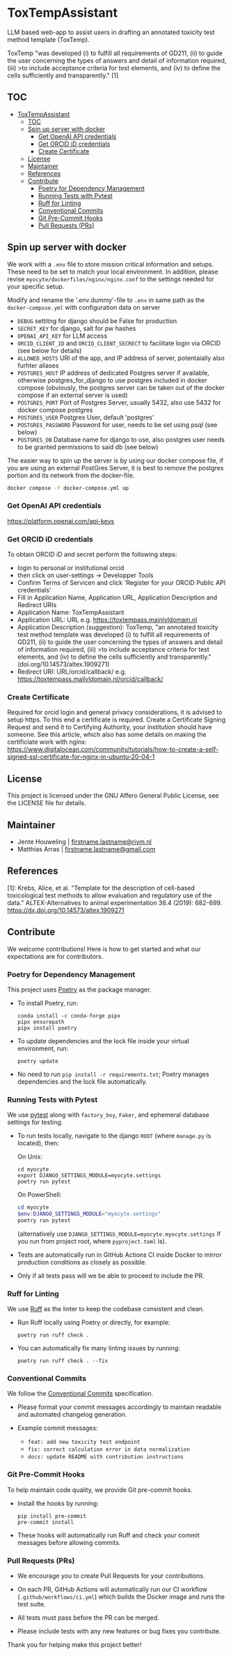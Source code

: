 # ToxTempAssistant
LLM based web-app to assist users in drafting an annotated toxicity test method template (ToxTemp).

ToxTemp "was developed (i) to fulfill all requirements of GD211, (ii) to guide the user concerning the types of answers and detail of information required, (iii) >to include acceptance criteria for test elements, and (iv) to define the cells sufficiently and transparently." [1]

## TOC
- [ToxTempAssistant](#toxtempassistant)
  - [TOC](#toc)
  - [Spin up server with docker](#spin-up-server-with-docker)
    - [Get OpenAI API credentials](#get-openai-api-credentials)
    - [Get ORCID iD credentials](#get-orcid-id-credentials)
    - [Create Certificate](#create-certificate)
  - [License](#license)
  - [Maintainer](#maintainer)
  - [References](#references)
  - [Contribute](#contribute)
    - [Poetry for Dependency Management](#poetry-for-dependency-management)
    - [Running Tests with Pytest](#running-tests-with-pytest)
    - [Ruff for Linting](#ruff-for-linting)
    - [Conventional Commits](#conventional-commits)
    - [Git Pre-Commit Hooks](#git-pre-commit-hooks)
    - [Pull Requests (PRs)](#pull-requests-prs)

## Spin up server with docker
We work with a `.env` file to store mission critical information and setups. These need to be set to match your local environment. In addition, please revise `myocyte/dockerfiles/nginx/nginx.conf` to the settings needed for your specific setup.

Modify and rename the '.env.dummy'-file to `.env` in same path as the `docker-compose.yml` with configuration data on server

- `DEBUG` settitng for django should be False for production
- `SECRET_KEY` for django, salt for pw hashes
- `OPENAI_API_KEY` for LLM access
- `ORCID_CLIENT_ID` and `ORCID_CLIENT_SECRECT` to facilitate login via ORCID (see below for details)
- `ALLOWED_HOSTS` URI of the app, and IP address of server, potentaially also furhter aliases
- `POSTGRES_HOST` IP address of dedicated Postgres server if available, otherwise postgres_for_django to use postgres included in docker compose (obviously, the postgres server can be taken out of the docker compose if an external server is used)
- `POSTGRES_PORT` Port of Postgres Server, usually 5432, also use 5432 for docker compose postgres
- `POSTGRES_USER` Postgres User, default 'postgres'
- `POSTGRES_PASSWORD` Password for user, needs to be set using psql (see below)
- `POSTGRES_DB` Database name for django to use, also postgres user needs to be granted permissions to said db (see below)


The easier way to spin up the server is by using our docker compose file, if you are using an external PostGres Server, it is best to remove the postgres portion and its network from the docker-file. 
```bash
docker compose -f docker-compose.yml up
```

### Get OpenAI API credentials
https://platform.openai.com/api-keys

### Get ORCID iD credentials
To obtain ORCID iD and secret perform the following steps:
- login to personal or institutional orcid
- then click on user-settings -> Developper Tools 
- Confirm Terms of Servicen and click 'Register for your ORCID Public API credentials'
- Fill in Application Name, Application URL, Application Description and Redirect URIs
- Application Name: ToxTempAssistant
- Application URL: URL e.g. https://toxtempass.mainlvldomain.nl
- Application Description (suggestion): ToxTemp, "an annotated toxicity test method template was developed (i) to fulfill all requirements of GD211, (ii) to guide the user concerning the types of answers and detail of information required, (iii) >to include acceptance criteria for test elements, and (iv) to define the cells sufficiently and transparently." (doi.org/10.14573/altex.1909271)
- Redirect URI: URL/orcid/callback/ e.g. https://toxtempass.mailvldomain.nl/orcid/callback/
   
### Create Certificate
Required for orcid login and general privacy considerations, it is advised to setup https. To this end a certificate is required. Create a Certificate Signing Request and send it to Certifying Authority, your institution should have someone. 
See this article, which also has some details on making the certificiate work with nginx: https://www.digitalocean.com/community/tutorials/how-to-create-a-self-signed-ssl-certificate-for-nginx-in-ubuntu-20-04-1


## License
This project is licensed under the GNU Affero General Public License, see the LICENSE file for details.

## Maintainer
- Jente Houweling | firstname.lastname@rivm.nl
- Matthias Arras | firstname.lastname@gmail.com
  
## References
[1]: Krebs, Alice, et al. "Template for the description of cell-based toxicological test methods to allow evaluation and regulatory use of the data." ALTEX-Alternatives to animal experimentation 36.4 (2019): 682-699. https://dx.doi.org/10.14573/altex.1909271

## Contribute

We welcome contributions! Here is how to get started and what our expectations are for contributors.

### Poetry for Dependency Management

This project uses [Poetry](https://python-poetry.org/) as the package manager.

- To install Poetry, run:
  ```
  conda install -c conda-forge pipx
  pipx ensurepath
  pipx install poetry
  ```

- To update dependencies and the lock file inside your virtual environment, run:
  ```
  poetry update
  ```

- No need to run `pip install -r requirements.txt`; Poetry manages dependencies and the lock file automatically.

### Running Tests with Pytest

We use [pytest](https://docs.pytest.org/en/stable/) along with `factory_boy`, `Faker`, and ephemeral database settings for testing.

- To run tests locally, navigate to the django `ROOT` (where `manage.py` is located), then:

  On Unix:
  ```shell
  cd myocyte
  export DJANGO_SETTINGS_MODULE=myocyte.settings  
  poetry run pytest
  ```

  On PowerShell:
  ```powershell
  cd myocyte
  $env:DJANGO_SETTINGS_MODULE="myocyte.settings"
  poetry run pytest
  ```
  (alternatively use `DJANGO_SETTINGS_MODULE=myocyte.myocyte.settings` if you run from project root, where `pyproject.toml` is).

- Tests are automatically run in GitHub Actions CI inside Docker to mirror production conditions as closely as possible.

- Only if all tests pass will we be able to proceed to include the PR.

### Ruff for Linting

We use [Ruff](https://github.com/charliermarsh/ruff) as the linter to keep the codebase consistent and clean.

- Run Ruff locally using Poetry or directly, for example:
  ```
  poetry run ruff check .
  ```

- You can automatically fix many linting issues by running:
  ```
  poetry run ruff check . --fix
  ```

### Conventional Commits

We follow the [Conventional Commits](https://www.conventionalcommits.org/en/v1.0.0/) specification.

- Please format your commit messages accordingly to maintain readable and automated changelog generation.

- Example commit messages:
  - `feat: add new toxicity test endpoint`
  - `fix: correct calculation error in data normalization`
  - `docs: update README with contribution instructions`

### Git Pre-Commit Hooks

To help maintain code quality, we provide Git pre-commit hooks.

- Install the hooks by running:
  ```
  pip install pre-commit
  pre-commit install
  ```

- These hooks will automatically run Ruff and check your commit messages before allowing commits.

### Pull Requests (PRs)

- We encourage you to create Pull Requests for your contributions.

- On each PR, GitHub Actions will automatically run our CI workflow (`.github/workflows/ci.yml`) which builds the Docker image and runs the test suite.

- All tests must pass before the PR can be merged.

- Please include tests with any new features or bug fixes you contribute.

Thank you for helping make this project better!
